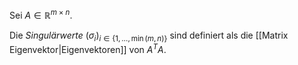 Sei $A \in \mathbb{R}^{m \times n}$.

Die *Singulärwerte* $(\sigma_i)_{i \in \{ 1, \dots, \min(m, n) \}}$ sind definiert als die [[Matrix Eigenvektor|Eigenvektoren]] von $A^TA$.